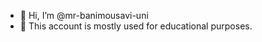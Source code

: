 - 👋 Hi, I’m @mr-banimousavi-uni
- 👀 This account is mostly used for educational purposes. 

<!---
mr-banimousavi-uni/mr-banimousavi-uni is a ✨ special ✨ repository because its `README.md` (this file) appears on your GitHub profile.
You can click the Preview link to take a look at your changes.
--->
